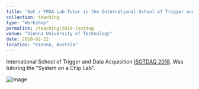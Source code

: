 ```yaml
---
title: "SoC / FPGA Lab Tutor in the International School of Trigger and Data Acquisition"
collection: teaching
type: "Workshop"
permalink: /teaching/2018-isotdaq
venue: "Vienna University of Technology"
date: 2018-02-22
location: "Vienna, Austria"
---
```


International School of Trigger and Data Acquisition [ISOTDAQ 2018](https://indico.cern.ch/event/643308/). Was tutoring the "System on a Chip Lab".

![image](https://indico.cern.ch/event/643308/images/18070-isotdaq_group.jpg)